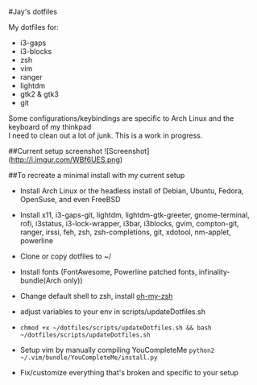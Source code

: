 #Jay's dotfiles
  
My dotfiles for: 
* i3-gaps
* i3-blocks
* zsh
* vim
* ranger
* lightdm
* gtk2 & gtk3
* git

Some configurations/keybindings are specific to Arch Linux and the keyboard of my thinkpad  
I need to clean out a lot of junk. This is a work in progress.  

##Current setup screenshot
![Screenshot] (http://i.imgur.com/WBf6UES.png)

##To recreate a minimal install with my current setup
  * Install Arch Linux or the headless install of Debian, Ubuntu, Fedora, OpenSuse, and even FreeBSD
  
  * Install x11, i3-gaps-git, lightdm, lightdm-gtk-greeter, gnome-terminal, rofi, i3status, i3-lock-wrapper, i3bar, i3blocks, gvim, compton-git, ranger, irssi, feh, zsh, zsh-completions, git, xdotool, nm-applet, powerline

  * Clone or copy dotfiles to ~/

  * Install fonts (FontAwesome, Powerline patched fonts, infinality-bundle(Arch only))

  * Change default shell to zsh, install [oh-my-zsh](https://github.com/robbyrussell/oh-my-zsh)

  * adjust variables to your env in scripts/updateDotfiles.sh

  * `chmod +x ~/dotfiles/scripts/updateDotfiles.sh && bash ~/dotfiles/scripts/updateDotfiles.sh`

  * Setup vim by manually compiling YouCompleteMe `python2 ~/.vim/bundle/YouCompleteMe/install.py`

  * Fix/customize everything that's broken and specific to your setup
